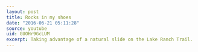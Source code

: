 ```yaml
---
layout: post
title: Rocks in my shoes
date: "2016-06-21 05:11:28"
source: youtube
uid: GUOHr9GcLUM
excerpt: Taking advantage of a natural slide on the Lake Ranch Trail.
---
```

